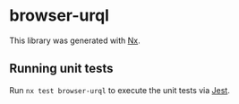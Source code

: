 # browser-urql

This library was generated with [Nx](https://nx.dev).

## Running unit tests

Run `nx test browser-urql` to execute the unit tests via [Jest](https://jestjs.io).
